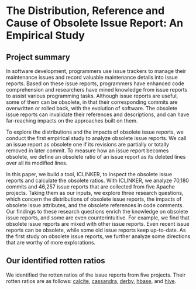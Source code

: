 # The Distribution, Reference and Cause of Obsolete Issue Report: An Empirical Study

## Project summary

In software development, programmers use issue trackers to manage their maintenance issues and record valuable maintenance details into issue reports. Based on these issue reports, programmers have enhanced code comprehension and researchers have mined knowledge from issue reports to assist various programming tasks. Although issue reports are useful, some of them can be obsolete, in that their corresponding commits are overwritten or rolled back, with the evolution of software. The obsolete issue reports can invalidate their references and descriptions, and can have far-reaching impacts on the approaches built on them. 

To explore the distributions and the impacts of obsolete issue reports, we conduct the first empirical study to analyze obsolete issue reports. We call an issue report as obsolete one if its revisions are partially or totally removed in later commit. To measure how an issue report becomes obsolete, we define an obsolete ratio of an issue report as its deleted lines over all its modified lines. 

In this paper, we build a tool, ICLINKER, to inspect the obsolete issue reports and calculate the obsolete ratios. With ICLINKER, we analyze 70,180 commits and 46,257 issue reports that are collected from five Apache projects. Taking them as our inputs, we explore three research questions, which concern the distributions of obsolete issue reports, the impacts of obsolete issue attributes, and the obsolete references in code comments. Our findings to these research questions enrich the knowledge on obsolete issue reports, and some are even counterintuitive. For example, we find that obsolete issue reports are mixed with other issue reports. Even recent issue reports can be obsolete, while some old issue reports keep up-to-date. As the first study on obsolete issue reports, we further analyze some directions that are worthy of more explorations.

## Our identified rotten ratios

We identified the rotten ratios of the issue reports from five projects. Their rotten ratios are as follows: 
[calcite](https://lizx2017/extended_obsolete_issue/calcite.txt), [cassandra](https://lizx2017/extended_obsolete_issue/cassandra.txt), [derby](https://lizx2017/extended_obsolete_issue/derby.txt), [hbase](https://lizx2017/extended_obsolete_issue/hbase.txt), and [hive](https://lizx2017/extended_obsolete_issue/hive.txt).


